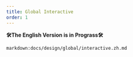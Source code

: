 ```yaml
---
title: Global Interactive
order: 1
---
```


**🛠The English Version is in Prograss🛠**

`markdown:docs/design/global/interactive.zh.md`
